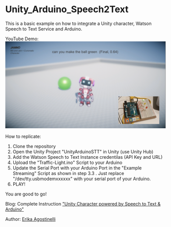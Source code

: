 # Unity_Arduino_Speech2Text
This is a basic example on how to integrate a Unity character, Watson Speech to Text Service and Arduino. 
 
YouTube Demo:<br/>
<a href = "http://www.youtube.com/watch?v=V2ErnOvUj7Q"><img src="./img/result_demo.png" width="700" /></a>

How to replicate: 
1. Clone the repository 
2. Open the Unity Project "UnityArduinoSTT" in Unity (use Unity Hub)
3. Add the Watson Speech to Text Instance credentilas (API Key and URL)
4. Upload the "Traffic-Light.ino" Script to your Arduino
5. Update the Serial Port with your Arduino Port in the "Example Streaming" Script as shown in step 3.3 . Just replace "/dev/tty.usbmodemxxxxxx" with your serial port of your Arduino. 
6. PLAY!

You are good to go! 

Blog: Complete Instruction <a href = "https://www.erikaagostinelli.com/post/unity-character-powered-by-speech-to-text-arduino">"Unity Character powered by Speech to Text & Arduino" </a>

Author: <a href="https://www.linkedin.com/in/erikaagostinelli/">Erika Agostinelli </a>



